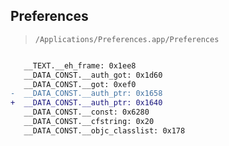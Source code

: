 ## Preferences

> `/Applications/Preferences.app/Preferences`

```diff

   __TEXT.__eh_frame: 0x1ee8
   __DATA_CONST.__auth_got: 0x1d60
   __DATA_CONST.__got: 0xef0
-  __DATA_CONST.__auth_ptr: 0x1658
+  __DATA_CONST.__auth_ptr: 0x1640
   __DATA_CONST.__const: 0x6280
   __DATA_CONST.__cfstring: 0x20
   __DATA_CONST.__objc_classlist: 0x178

```
